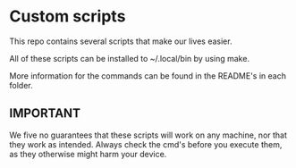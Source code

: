 # Custom scripts
This repo contains several scripts that make our lives easier.

All of these scripts can be installed to ~/.local/bin by using make.

More information for the commands can be found in the README's in each folder.

## IMPORTANT
We five no guarantees that these scripts will work on any machine, nor that they work as intended.
Always check the cmd's before you execute them, as they otherwise might harm your device.
